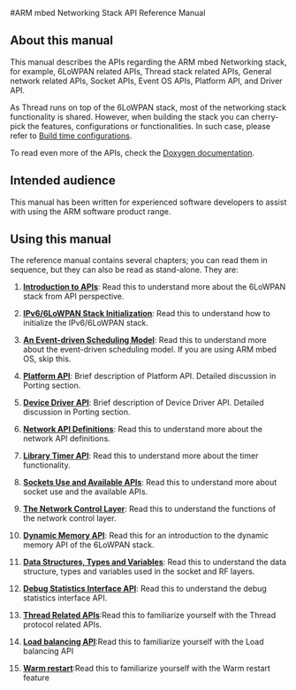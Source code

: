#ARM mbed Networking Stack API Reference Manual

## About this manual

This manual describes the APIs regarding the ARM mbed Networking stack, for example, 6LoWPAN related APIs, Thread stack related APIs, General network related APIs, Socket APIs, Event OS APIs, Platform API, and Driver API.

As Thread runs on top of the 6LoWPAN stack, most of the networking stack functionality is shared. However, when building the stack you can cherry-pick the features, configurations or functionalities. In such case, please refer to [Build time configurations](quick_start_build.md).

To read even more of the APIs, check the [Doxygen documentation](https://docs.mbed.com/docs/arm-ipv66lowpan-stack/en/latest/api/index.html).

## Intended audience

This manual has been written for experienced software developers to assist with using the ARM software product range.

## Using this manual

The reference manual contains several chapters; you can read them in sequence, but they can also be read as stand-alone. They are:

1. [**Introduction to APIs**](06_API_introduction.md): Read this to understand more about the 6LoWPAN stack from API perspective.

2. [**IPv6/6LoWPAN Stack Initialization**](07_API_initialize.md): Read this to understand how to initialize the IPv6/6LoWPAN stack.

3. [**An Event-driven Scheduling Model**](08_API_events.md): Read this to understand more about the event-driven scheduling model. If you are using ARM mbed OS, skip this.

4. [**Platform API**](platform_API.md): Brief description of Platform API. Detailed discussion in Porting section.

5. [**Device Driver API**](driver_api.md): Brief description of Device Driver API. Detailed discussion in Porting section.


6. [**Network API Definitions**](09_API_network_def.md): Read this to understand more about the network API definitions.

7. [**Library Timer API**](10_API_timer.md): Read this to understand more about the timer functionality.

8. [**Sockets Use and Available APIs**](11_API_sockets.md): Read this to understand more about socket use and the available APIs.

9. [**The Network Control Layer**](12_API_network.md): Read this to understand the functions of the network control layer.

10. [**Dynamic Memory API**](13_API_memory.md): Read this for an introduction to the dynamic memory API of the 6LoWPAN stack.

11. [**Data Structures, Types and Variables**](14_API_data.md): Read this to understand the data structure, types and variables used in the socket and RF layers.

12. [**Debug Statistics Interface API**](15_API_debug.md): Read this to understand the debug statistics interface API.

13. [**Thread Related APIs**](thread_APIs.md):Read this to familiarize yourself with the Thread protocol related APIs.

14. [**Load balancing API**](17_API_load_balancer.md):Read this to familiarize yourself with the Load balancing API

15. [**Warm restart**](18_warm_restart.md):Read this to familiarize yourself with the Warm restart feature


